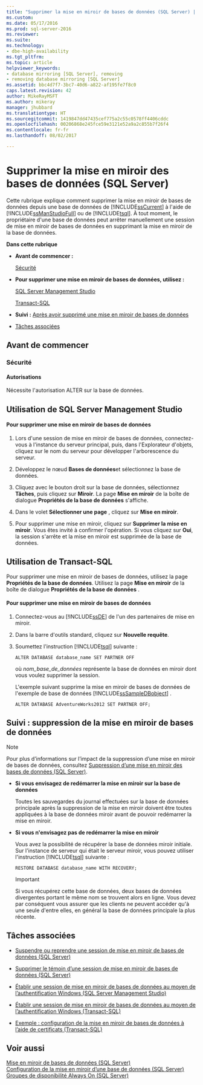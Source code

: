 ```yaml
---
title: "Supprimer la mise en miroir de bases de données (SQL Server) | Microsoft Docs"
ms.custom: 
ms.date: 05/17/2016
ms.prod: sql-server-2016
ms.reviewer: 
ms.suite: 
ms.technology:
- dbe-high-availability
ms.tgt_pltfrm: 
ms.topic: article
helpviewer_keywords:
- database mirroring [SQL Server], removing
- removing database mirroring [SQL Server]
ms.assetid: bbc4d7f7-3bc7-40d6-a822-af195fe7f8c0
caps.latest.revision: 42
author: MikeRayMSFT
ms.author: mikeray
manager: jhubbard
ms.translationtype: HT
ms.sourcegitcommit: 1419847dd47435cef775a2c55c0578ff4406cddc
ms.openlocfilehash: 00206868e245fce59e3121e52a9a2c855b7f26f4
ms.contentlocale: fr-fr
ms.lasthandoff: 08/02/2017

---
```

# <a name="remove-database-mirroring-sql-server"></a>Supprimer la mise en miroir des bases de données (SQL Server)
  Cette rubrique explique comment supprimer la mise en miroir de bases de données depuis une base de données de [!INCLUDE[ssCurrent](../../includes/sscurrent-md.md)] à l'aide de [!INCLUDE[ssManStudioFull](../../includes/ssmanstudiofull-md.md)] ou de [!INCLUDE[tsql](../../includes/tsql-md.md)].  À tout moment, le propriétaire d'une base de données peut arrêter manuellement une session de mise en miroir de bases de données en supprimant la mise en miroir de la base de données.  
  
 **Dans cette rubrique**  
  
-   **Avant de commencer :**  
  
     [Sécurité](#Security)  
  
-   **Pour supprimer une mise en miroir de bases de données, utilisez :**  
  
     [SQL Server Management Studio](#SSMSProcedure)  
  
     [Transact-SQL](#TsqlProcedure)  
  
-   **Suivi :**  [Après avoir supprimé une mise en miroir de bases de données](#FollowUp)  
  
-   [Tâches associées](#RelatedTasks)  
  
##  <a name="BeforeYouBegin"></a> Avant de commencer  
  
###  <a name="Security"></a> Sécurité  
  
####  <a name="Permissions"></a> Autorisations  
 Nécessite l'autorisation ALTER sur la base de données.  
  
##  <a name="SSMSProcedure"></a> Utilisation de SQL Server Management Studio  
  
#### <a name="to-remove-database-mirroring"></a>Pour supprimer une mise en miroir de bases de données  
  
1.  Lors d'une session de mise en miroir de bases de données, connectez-vous à l'instance du serveur principal, puis, dans l'Explorateur d'objets, cliquez sur le nom du serveur pour développer l'arborescence du serveur.  
  
2.  Développez le nœud **Bases de données**et sélectionnez la base de données.  
  
3.  Cliquez avec le bouton droit sur la base de données, sélectionnez **Tâches**, puis cliquez sur **Miroir**. La page **Mise en miroir** de la boîte de dialogue **Propriétés de la base de données** s'affiche.  
  
4.  Dans le volet **Sélectionner une page** , cliquez sur **Mise en miroir**.  
  
5.  Pour supprimer une mise en miroir, cliquez sur **Supprimer la mise en miroir**. Vous êtes invité à confirmer l'opération. Si vous cliquez sur **Oui**, la session s'arrête et la mise en miroir est supprimée de la base de données.  
  
##  <a name="TsqlProcedure"></a> Utilisation de Transact-SQL  
 Pour supprimer une mise en miroir de bases de données, utilisez la page **Propriétés de la base de données**. Utilisez la page **Mise en miroir** de la boîte de dialogue **Propriétés de la base de données** .  
  
#### <a name="to-remove-database-mirroring"></a>Pour supprimer une mise en miroir de bases de données  
  
1.  Connectez-vous au [!INCLUDE[ssDE](../../includes/ssde-md.md)] de l'un des partenaires de mise en miroir.  
  
2.  Dans la barre d'outils standard, cliquez sur **Nouvelle requête**.  
  
3.  Soumettez l'instruction [!INCLUDE[tsql](../../includes/tsql-md.md)] suivante :  
  
    ```  
    ALTER DATABASE database_name SET PARTNER OFF  
    ```  
  
     où *nom_base_de_données* représente la base de données en miroir dont vous voulez supprimer la session.  
  
     L'exemple suivant supprime la mise en miroir de bases de données de l'exemple de base de données [!INCLUDE[ssSampleDBobject](../../includes/sssampledbobject-md.md)] .  
  
    ```  
    ALTER DATABASE AdventureWorks2012 SET PARTNER OFF;  
    ```  
  
##  <a name="FollowUp"></a> Suivi : suppression de la mise en miroir de bases de données  
  
> [!NOTE]  
>  Pour plus d’informations sur l’impact de la suppression d’une mise en miroir de bases de données, consultez [Suppression d’une mise en miroir des bases de données &#40;SQL Server&#41;](../../database-engine/database-mirroring/removing-database-mirroring-sql-server.md).  
  
-   **Si vous envisagez de redémarrer la mise en miroir sur la base de données**  
  
     Toutes les sauvegardes du journal effectuées sur la base de données principale après la suppression de la mise en miroir doivent être toutes appliquées à la base de données miroir avant de pouvoir redémarrer la mise en miroir.  
  
-   **Si vous n'envisagez pas de redémarrer la mise en miroir**  
  
     Vous avez la possibilité de récupérer la base de données miroir initiale. Sur l'instance de serveur qui était le serveur miroir, vous pouvez utiliser l'instruction [!INCLUDE[tsql](../../includes/tsql-md.md)] suivante :  
  
    ```  
    RESTORE DATABASE database_name WITH RECOVERY;  
    ```  
  
    > [!IMPORTANT]  
    >  Si vous récupérez cette base de données, deux bases de données divergentes portant le même nom se trouvent alors en ligne. Vous devez par conséquent vous assurer que les clients ne peuvent accéder qu'à une seule d'entre elles, en général la base de données principale la plus récente.  
  
##  <a name="RelatedTasks"></a> Tâches associées  
  
-   [Suspendre ou reprendre une session de mise en miroir de bases de données &#40;SQL Server&#41;](../../database-engine/database-mirroring/pause-or-resume-a-database-mirroring-session-sql-server.md)  
  
-   [Supprimer le témoin d’une session de mise en miroir de bases de données &#40;SQL Server&#41;](../../database-engine/database-mirroring/remove-the-witness-from-a-database-mirroring-session-sql-server.md)  
  
-   [Établir une session de mise en miroir de bases de données au moyen de l’authentification Windows &#40;SQL Server Management Studio&#41;](../../database-engine/database-mirroring/establish-database-mirroring-session-windows-authentication.md)  
  
-   [Établir une session de mise en miroir de bases de données au moyen de l’authentification Windows &#40;Transact-SQL&#41;](../../database-engine/database-mirroring/database-mirroring-establish-session-windows-authentication.md)  
  
-   [Exemple : configuration de la mise en miroir de bases de données à l’aide de certificats &#40;Transact-SQL&#41;](../../database-engine/database-mirroring/example-setting-up-database-mirroring-using-certificates-transact-sql.md)  
  
## <a name="see-also"></a>Voir aussi  
 [Mise en miroir de bases de données &#40;SQL Server&#41;](../../database-engine/database-mirroring/database-mirroring-sql-server.md)   
 [Configuration de la mise en miroir d’une base de données &#40;SQL Server&#41;](../../database-engine/database-mirroring/setting-up-database-mirroring-sql-server.md)   
 [Groupes de disponibilité Always On &#40;SQL Server&#41;](../../database-engine/availability-groups/windows/always-on-availability-groups-sql-server.md)  
  
  

